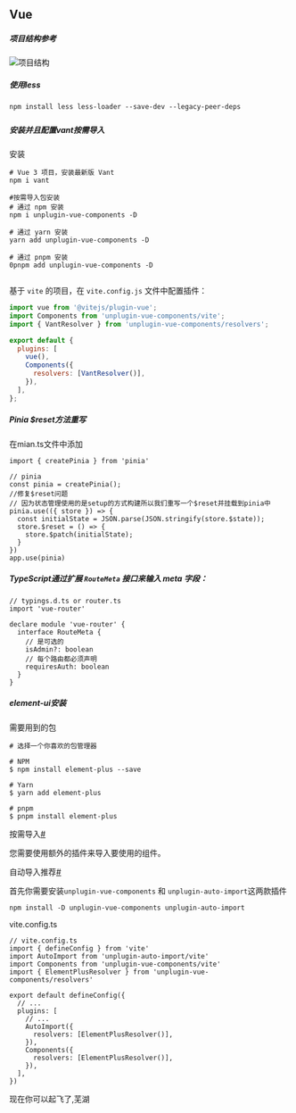## Vue

##### 项目结构参考

![项目结构](D:\WEB\img\项目结构.png)



##### 使用less

```shell
npm install less less-loader --save-dev --legacy-peer-deps
```

##### 

##### 安装并且配置vant按需导入

安装

```shell
# Vue 3 项目，安装最新版 Vant
npm i vant

#按需导入包安装
# 通过 npm 安装
npm i unplugin-vue-components -D

# 通过 yarn 安装
yarn add unplugin-vue-components -D

# 通过 pnpm 安装
0pnpm add unplugin-vue-components -D


```

基于 `vite` 的项目，在 `vite.config.js` 文件中配置插件：

```js
import vue from '@vitejs/plugin-vue';
import Components from 'unplugin-vue-components/vite';
import { VantResolver } from 'unplugin-vue-components/resolvers';

export default {
  plugins: [
    vue(),
    Components({
      resolvers: [VantResolver()],
    }),
  ],
};

```





##### Pinia   $reset方法重写

在mian.ts文件中添加

```tsx
import { createPinia } from 'pinia'

// pinia
const pinia = createPinia();
//修复$reset问题
// 因为状态管理使用的是setup的方式构建所以我们重写一个$reset并挂载到pinia中
pinia.use(({ store }) => {
  const initialState = JSON.parse(JSON.stringify(store.$state));
  store.$reset = () => {
    store.$patch(initialState);
  }
})
app.use(pinia)
```



##### TypeScript通过扩展 `RouteMeta` 接口来输入 meta 字段：

```tsx
// typings.d.ts or router.ts
import 'vue-router'

declare module 'vue-router' {
  interface RouteMeta {
    // 是可选的
    isAdmin?: boolean
    // 每个路由都必须声明
    requiresAuth: boolean
  }
}

```



##### element-ui安装

需要用到的包

```shell
# 选择一个你喜欢的包管理器

# NPM
$ npm install element-plus --save

# Yarn
$ yarn add element-plus

# pnpm
$ pnpm install element-plus
```

按需导入[#](https://element-plus.org/zh-CN/guide/quickstart.html#按需导入)

您需要使用额外的插件来导入要使用的组件。

自动导入推荐[#](https://element-plus.org/zh-CN/guide/quickstart.html#自动导入-推荐)

首先你需要安装`unplugin-vue-components` 和 `unplugin-auto-import`这两款插件

```shell
npm install -D unplugin-vue-components unplugin-auto-import
```

vite.config.ts

```tsx
// vite.config.ts
import { defineConfig } from 'vite'
import AutoImport from 'unplugin-auto-import/vite'
import Components from 'unplugin-vue-components/vite'
import { ElementPlusResolver } from 'unplugin-vue-components/resolvers'

export default defineConfig({
  // ...
  plugins: [
    // ...
    AutoImport({
      resolvers: [ElementPlusResolver()],
    }),
    Components({
      resolvers: [ElementPlusResolver()],
    }),
  ],
})
```

现在你可以起飞了,芜湖

